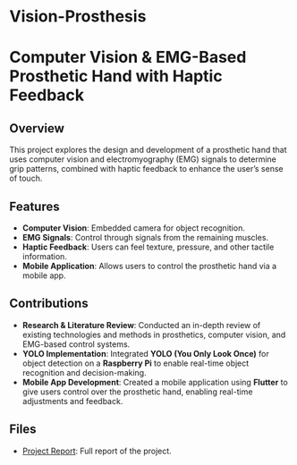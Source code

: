 # Vision-Prosthesis
# Computer Vision & EMG-Based Prosthetic Hand with Haptic Feedback

## Overview
This project explores the design and development of a prosthetic hand that uses computer vision and electromyography (EMG) signals to determine grip patterns, combined with haptic feedback to enhance the user’s sense of touch.

## Features
- **Computer Vision**: Embedded camera for object recognition.
- **EMG Signals**: Control through signals from the remaining muscles.
- **Haptic Feedback**: Users can feel texture, pressure, and other tactile information.
- **Mobile Application**: Allows users to control the prosthetic hand via a mobile app.

## Contributions
- **Research & Literature Review**: Conducted an in-depth review of existing technologies and methods in prosthetics, computer vision, and EMG-based control systems.
- **YOLO Implementation**: Integrated **YOLO (You Only Look Once)** for object detection on a **Raspberry Pi** to enable real-time object recognition and decision-making.
- **Mobile App Development**: Created a mobile application using **Flutter** to give users control over the prosthetic hand, enabling real-time adjustments and feedback.

## Files
- [Project Report](Final%20Copy%20-%20Vision%20Prosthesis.pdf): Full report of the project.

